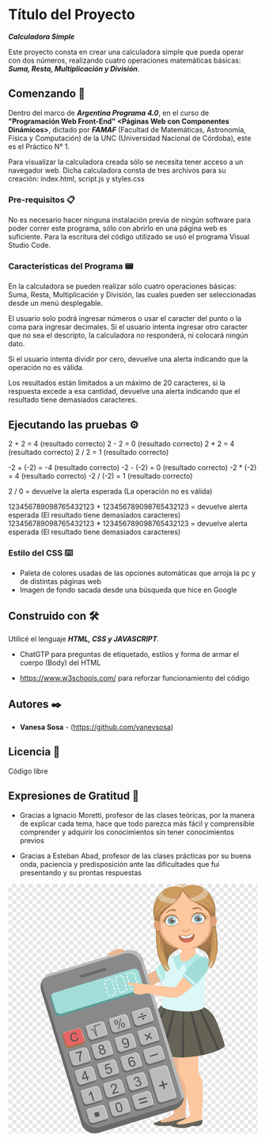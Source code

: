 # Título del Proyecto

_**Calculadora Simple**_

Este proyecto consta en crear una calculadora simple que pueda operar con dos números, realizando cuatro operaciones matemáticas básicas: ***Suma, Resta, Multiplicación y División***.

## Comenzando 🚀
Dentro del marco de _**Argentina Programa 4.0**_, en el curso de **"Programación Web Front-End" <Páginas Web con Componentes Dinámicos>**, dictado por _**FAMAF**_ (Facultad de Matemáticas, Astronomía, Física y Computación) de la UNC (Universidad Nacional de Córdoba), este es el Práctico N° 1.

Para visualizar la calculadora creada sólo se necesita tener acceso a un navegador web. Dicha calculadora consta de tres archivos para su creación: index.html, script.js y styles.css

### Pre-requisitos 📋

No es necesario hacer ninguna instalación previa de ningún software para poder correr este programa, sólo con abrirlo en una página web es suficiente.
Para la escritura del código utilizado se usó el programa Visual Studio Code.

### Características del Programa 📟

En la calculadora se pueden realizar sólo cuatro operaciones básicas: Suma, Resta, Multiplicación y División, las cuales pueden ser seleccionadas desde un menú desplegable.

El usuario solo podrá ingresar números o usar el caracter del punto o la coma para ingresar decimales. Si el usuario intenta ingresar otro caracter que no sea el descripto, la calculadora no responderá, ni colocará ningún dato.

Si el usuario intenta dividir por cero, devuelve una alerta indicando que la operación no es válida.

Los resultados están limitados a un máximo de 20 caracteres, si la respuesta excede a esa cantidad, devuelve una alerta indicando que el resultado tiene demasiados caracteres.

## Ejecutando las pruebas ⚙️

2 + 2 = 4 (resultado correcto)
2 - 2 = 0 (resultado correcto)
2 * 2 = 4 (resultado correcto)
2 / 2 = 1 (resultado correcto)

-2 + (-2) = -4 (resultado correcto)
-2 - (-2) = 0 (resultado correcto)
-2 * (-2) = 4 (resultado correcto)
-2 / (-2) = 1 (resultado correcto)

2 / 0 = devuelve la alerta esperada (La operación no es válida)

123456789098765432123 + 123456789098765432123 = devuelve alerta esperada (El resultado tiene demasiados caracteres)
123456789098765432123 * 123456789098765432123 = devuelve alerta esperada (El resultado tiene demasiados caracteres)

### Estilo del CSS ⌨️

* Paleta de colores usadas de las opciones automáticas que arroja la pc y de distintas páginas web
* Imagen de fondo sacada desde una búsqueda que hice en Google

## Construido con 🛠️

Utilicé el lenguaje _**HTML, CSS y JAVASCRIPT**_.

* ChatGTP para preguntas de etiquetado, estilos y forma de armar el cuerpo (Body) del HTML

* https://www.w3schools.com/ para reforzar funcionamiento del código 

## Autores ✒️

* **Vanesa Sosa** - (https://github.com/vanevsosa)

## Licencia 📄

Código libre

## Expresiones de Gratitud 🎁

* Gracias a Ignacio Moretti, profesor de las clases teóricas, por la manera de explicar cada tema, hace que todo parezca más fácil y comprensible comprender y adquirir los conocimientos sin tener conocimientos previos

* Gracias a Esteban Abad, profesor de las clases prácticas por su buena onda, paciencia y predisposición ante las dificultades que fui presentando y su prontas respuestas

![](/practico1/calculadora.png)
